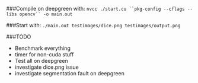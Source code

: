 ###Compile on deepgreen with:
`nvcc ./start.cu ``pkg-config --cflags --libs opencv`` -o main.out`

###Start with: 
`./main.out testimages/dice.png testimages/output.png`

###TODO
- Benchmark everything
- timer for non-cuda stuff
- Test all on deepgreen
- investigate dice.png issue 
- investigate segmentation fault on deepgreen


